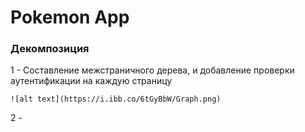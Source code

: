 # Pokemon App



### Декомпозиция

1 - Составление межстраничного дерева, и добавление проверки аутентификации на каждую страницу
```
![alt text](https://i.ibb.co/6tGyBbW/Graph.png)
```

2 - 
